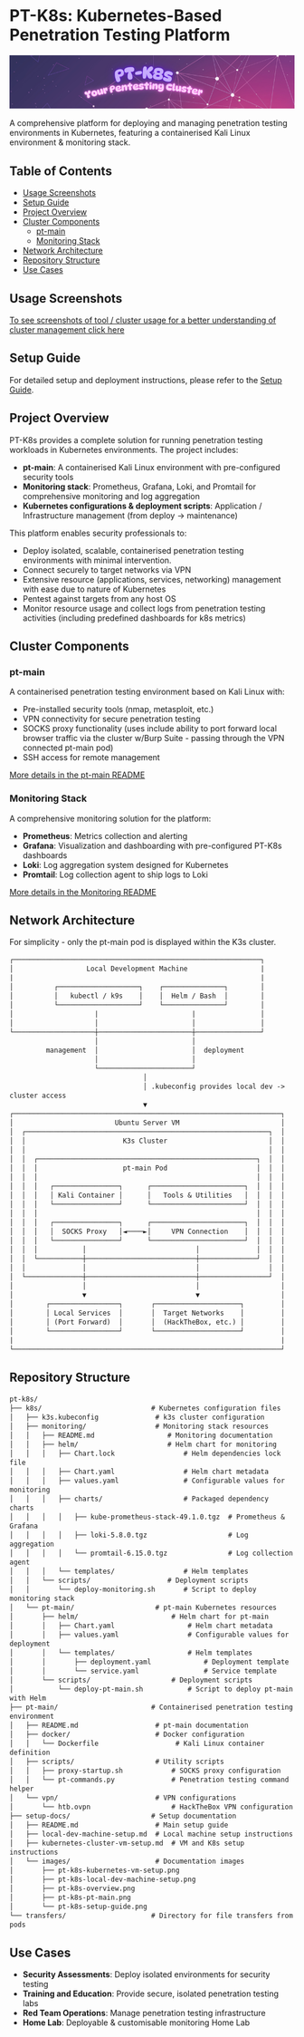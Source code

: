 # PT-K8s: Kubernetes-Based Penetration Testing Platform

![PT-K8s Platform](./setup-docs/images/pt-k8s-overview.png)

A comprehensive platform for deploying and managing penetration testing environments in Kubernetes, featuring a containerised Kali Linux environment & monitoring stack.

## Table of Contents
- [Usage Screenshots](#usage-screenshots)
- [Setup Guide](#setup-guide)
- [Project Overview](#project-overview)
- [Cluster Components](#cluster-components)
  - [pt-main](#pt-main)
  - [Monitoring Stack](#monitoring-stack)
- [Network Architecture](#network-architecture)
- [Repository Structure](#repository-structure)
- [Use Cases](#use-cases)

## Usage Screenshots

[To see screenshots of tool / cluster usage for a better understanding of cluster management click here](./setup-docs/screenshots-of-usage.md)


## Setup Guide

For detailed setup and deployment instructions, please refer to the [Setup Guide](./setup-docs/README.md).

## Project Overview

PT-K8s provides a complete solution for running penetration testing workloads in Kubernetes environments. 
The project includes:

- **pt-main**: A containerised Kali Linux environment with pre-configured security tools
- **Monitoring stack**: Prometheus, Grafana, Loki, and Promtail for comprehensive monitoring and log aggregation
- **Kubernetes configurations & deployment scripts**: Application / Infrastructure management (from deploy -> maintenance) 

This platform enables security professionals to:
- Deploy isolated, scalable, containerised penetration testing environments with minimal intervention.
- Connect securely to target networks via VPN
- Extensive resource (applications, services, networking) management with ease due to nature of Kubernetes
- Pentest against targets from any host OS
- Monitor resource usage and collect logs from penetration testing activities (including predefined dashboards for k8s metrics)

## Cluster Components

### pt-main

A containerised penetration testing environment based on Kali Linux with:
- Pre-installed security tools (nmap, metasploit, etc.)
- VPN connectivity for secure penetration testing
- SOCKS proxy functionality (uses include ability to port forward local browser traffic via the cluster w/Burp Suite - passing through the VPN connected pt-main pod)
- SSH access for remote management 

[More details in the pt-main README](./pt-main/README.md)

### Monitoring Stack

A comprehensive monitoring solution for the platform:
- **Prometheus**: Metrics collection and alerting
- **Grafana**: Visualization and dashboarding with pre-configured PT-K8s dashboards
- **Loki**: Log aggregation system designed for Kubernetes
- **Promtail**: Log collection agent to ship logs to Loki

[More details in the Monitoring README](./k8s/monitoring/README.md)

## Network Architecture

For simplicity - only the pt-main pod is displayed within the K3s cluster.

```
┌─────────────────────────────────────────────────────────────┐
│                  Local Development Machine                  |
|                                                             |
│          ┌────────────────────┐    ┌───────────────┐        │
│          │   kubectl / k9s    │    │  Helm / Bash  │        │
│          └────────────────────┘    └───────────────┘        │
│                    |                       |                │
│                    │                       │                │
└────────────────────┼───────────────────────┼────────────────┘
                     │                       │
         management  │                       │  deployment
                     │                       │ 
                     └───────────────────────┘
                                 │
                                 │ .kubeconfig provides local dev -> cluster access
                                 ▼
┌──────────────────────────────────────────────────────────────────┐
│                         Ubuntu Server VM                         │
│  ┌────────────────────────────────────────────────────────────┐  │
│  │                        K3s Cluster                         │  │
│  │                                                            │  │
│  │  ┌──────────────────────────────────────────────────────┐  │  │
│  │  │                     pt-main Pod                      │  │  │
│  │  │                                                      │  │  │
│  │  │   ┌────────────────┐      ┌───────────────────────┐  │  │  │
│  │  │   │ Kali Container │      │   Tools & Utilities   │  │  │  │
│  │  │   └────────────────┘      └───────────────────────┘  │  │  │
│  │  │                                                      │  │  │
│  │  │   ┌────────────────┐      ┌───────────────────────┐  │  │  │
│  │  │   │  SOCKS Proxy   │◄────►│     VPN Connection    │  │  │  │
│  │  │   └────────────────┘      └───────────────────────┘  │  │  │
│  │  │           │                           │              │  │  │
│  │  └───────────┼───────────────────────────┼──────────────┘  │  │
│  │              │                           │                 │  │
│  └──────────────┼───────────────────────────┼─────────────────┘  │
│                 │                           │                    │
│                 ▼                           ▼                    │
│        ┌─────────────────┐       ┌─────────────────────┐         │
│        │ Local Services  │       │  Target Networks    │         │ 
│        │ (Port Forward)  │       │  (HackTheBox, etc.) │         │
│        └─────────────────┘       └─────────────────────┘         │
|                                                                  |
└──────────────────────────────────────────────────────────────────┘
```

## Repository Structure

```
pt-k8s/
├── k8s/                           # Kubernetes configuration files
│   ├── k3s.kubeconfig              # k3s cluster configuration
│   ├── monitoring/                 # Monitoring stack resources
│   │   ├── README.md                  # Monitoring documentation
│   │   ├── helm/                      # Helm chart for monitoring
│   │   │   ├── Chart.lock                 # Helm dependencies lock file
│   │   │   ├── Chart.yaml                 # Helm chart metadata
│   │   │   ├── values.yaml                # Configurable values for monitoring
│   │   │   ├── charts/                    # Packaged dependency charts
│   │   │   │   ├── kube-prometheus-stack-49.1.0.tgz  # Prometheus & Grafana
│   │   │   │   ├── loki-5.8.0.tgz                    # Log aggregation
│   │   │   │   └── promtail-6.15.0.tgz               # Log collection agent
│   │   │   └── templates/                 # Helm templates
│   │   └── scripts/                   # Deployment scripts
│   │       └── deploy-monitoring.sh       # Script to deploy monitoring stack
│   └── pt-main/                    # pt-main Kubernetes resources
│       ├── helm/                       # Helm chart for pt-main
│       │   ├── Chart.yaml                  # Helm chart metadata
│       │   ├── values.yaml                 # Configurable values for deployment
│       │   └── templates/                  # Helm templates
│       │       ├── deployment.yaml             # Deployment template
│       │       └── service.yaml                # Service template
│       └── scripts/                    # Deployment scripts
│           └── deploy-pt-main.sh           # Script to deploy pt-main with Helm
├── pt-main/                       # Containerised penetration testing environment
│   ├── README.md                   # pt-main documentation
│   ├── docker/                     # Docker configuration
│   │   └── Dockerfile                   # Kali Linux container definition
│   ├── scripts/                    # Utility scripts
│   │   ├── proxy-startup.sh            # SOCKS proxy configuration
│   │   └── pt-commands.py              # Penetration testing command helper
│   └── vpn/                        # VPN configurations
│       └── htb.ovpn                    # HackTheBox VPN configuration
├── setup-docs/                    # Setup documentation
│   ├── README.md                   # Main setup guide
│   ├── local-dev-machine-setup.md  # Local machine setup instructions
│   ├── kubernetes-cluster-vm-setup.md  # VM and K8s setup instructions
│   └── images/                     # Documentation images
│       ├── pt-k8s-kubernetes-vm-setup.png
│       ├── pt-k8s-local-dev-machine-setup.png
│       ├── pt-k8s-overview.png
│       ├── pt-k8s-pt-main.png
│       └── pt-k8s-setup-guide.png
└── transfers/                     # Directory for file transfers from pods
```
## Use Cases

- **Security Assessments**: Deploy isolated environments for security testing
- **Training and Education**: Provide secure, isolated penetration testing labs
- **Red Team Operations**: Manage penetration testing infrastructure
- **Home Lab**: Deployable & customisable monitoring Home Lab
